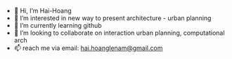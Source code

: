 - 👋 Hi, I’m Hai-Hoang
- 👀 I’m interested in new way to present architecture - urban planning
- 🌱 I’m currently learning github
- 💞️ I’m looking to collaborate on interaction urban planning, computational arch
- 📫 reach me via email: hai.hoanglenam@gmail.com

<!---
Hai-Hoang-88/Hai-Hoang-88 is a ✨ special ✨ repository because its `README.md` (this file) appears on your GitHub profile.
You can click the Preview link to take a look at your changes.
--->
